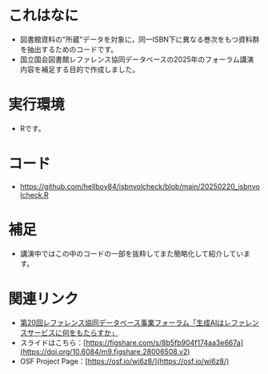 # これはなに
- 図書館資料の"所蔵"データを対象に，同一ISBN下に異なる巻次をもつ資料群を抽出するためのコードです。  
- 国立国会図書館レファレンス協同データベースの2025年のフォーラム講演内容を補足する目的で作成しました。

# 実行環境
- Rです。

# コード
- https://github.com/hellboy84/isbnvolcheck/blob/main/20250220_isbnvolcheck.R

# 補足
- 講演中ではこの中のコードの一部を抜粋してまた簡略化して紹介しています。

# 関連リンク
- [第20回レファレンス協同データベース事業フォーラム「生成AIはレファレンスサービスに何をもたらすか」](https://crd.ndl.go.jp/jp/about/forum/r6_20.html)
- スライドはこちら：[https://figshare.com/s/8b5fb904f174aa3e667a](https://doi.org/10.6084/m9.figshare.28006508.v2)
- OSF Project Page：[https://osf.io/wj6z8/](https://osf.io/wj6z8/)
